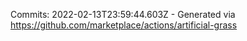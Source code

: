 Commits: 2022-02-13T23:59:44.603Z - Generated via https://github.com/marketplace/actions/artificial-grass
<br>
